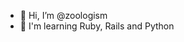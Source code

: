 - 👋 Hi, I’m @zoologism
- 🐣 I'm learning Ruby, Rails and Python


<!---
zoologism/zoologism is a ✨ special ✨ repository because its `README.md` (this file) appears on your GitHub profile.
You can click the Preview link to take a look at your changes.
--->
